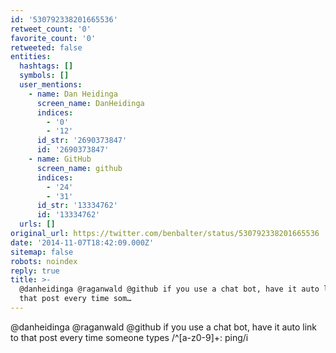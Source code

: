 ```yaml
---
id: '530792338201665536'
retweet_count: '0'
favorite_count: '0'
retweeted: false
entities:
  hashtags: []
  symbols: []
  user_mentions:
    - name: Dan Heidinga
      screen_name: DanHeidinga
      indices:
        - '0'
        - '12'
      id_str: '2690373847'
      id: '2690373847'
    - name: GitHub
      screen_name: github
      indices:
        - '24'
        - '31'
      id_str: '13334762'
      id: '13334762'
  urls: []
original_url: https://twitter.com/benbalter/status/530792338201665536
date: '2014-11-07T18:42:09.000Z'
sitemap: false
robots: noindex
reply: true
title: >-
  @danheidinga @raganwald @github if you use a chat bot, have it auto link to
  that post every time som…
---
```


@danheidinga @raganwald @github if you use a chat bot, have it auto link to that post every time someone types /^[a-z0-9]+: ping/i
